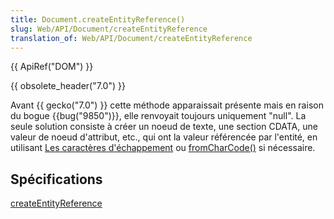 ```yaml
---
title: Document.createEntityReference()
slug: Web/API/Document/createEntityReference
translation_of: Web/API/Document/createEntityReference
---
```

{{ ApiRef("DOM") }}

{{ obsolete_header("7.0") }}

Avant {{ gecko("7.0") }} cette méthode apparaissait présente mais en raison du bogue {{bug("9850")}}, elle renvoyait toujours uniquement "null". La seule solution consiste à créer un noeud de texte, une section CDATA, une valeur de noeud d'attribut, etc., qui ont la valeur référencée par l'entité, en utilisant [Les caractères d'échappement](/fr/docs/Web/JavaScript/Guide/Types_et_grammaire#Les_caract%C3%A8res_d%27%C3%A9chappement) ou [fromCharCode()](/fr/docs/Web/JavaScript/Reference/Objets_globaux/String/fromCharCode) si nécessaire.

## Spécifications

[createEntityReference](http://www.w3.org/TR/DOM-Level-3-Core/core.html#ID-392B75AE)
